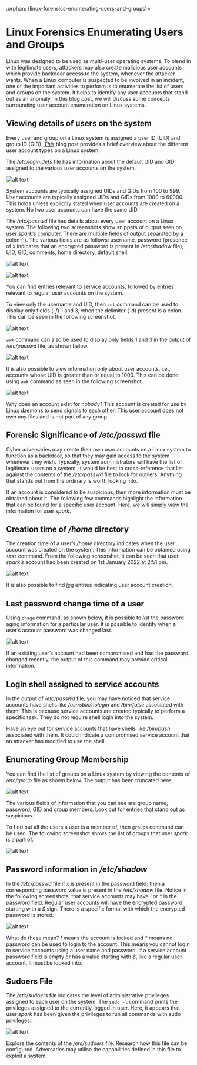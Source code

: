 :orphan:
(linux-forensics-enumerating-users-and-groups)=
# Linux Forensics Enumerating Users and Groups
 
Linux was designed to be used as multi-user operating systems. To blend in with legitimate users, attackers may also create malicious user accounts which provide backdoor access to the system, whenever the attacker wants. When a Linux computer is suspected to be involved in an incident, one of the important activities to perform is to enumerate the list of users and groups on the system. It helps to identify any user accounts that stand out as an anomaly. In this blog post, we will discuss some concepts surrounding user account enumeration on Linux systems.

## Viewing details of users on the system

Every user and group on a Linux system is assigned a user ID (UID) and group ID (GID). *[This](user-accounts-on-linux-systems)* blog post provides a brief overview about the different user account types on a Linux system.

The */etc/login.defs* file has information about the default UID and GID assigned to the various user accounts on the system.

![alt text](images/user-1.png)

System accounts are typically assigned UIDs and GIDs from 100 to 999. User accounts are typically assigned UIDs and GIDs from 1000 to 60000. This holds unless explicitly stated when user accounts are created on a system. No two user accounts can have the same UID.

The */etc/passwd* file has details about every user account on a Linux system. The following two screenshots show snippets of output seen on user *spark’s* computer. There are multiple fields of output separated by a colon (:). The various fields are as follows: username, password (presence of *x* indicates that an encrypted password is present in */etc/shadow* file), UID, GID, comments, home directory, default shell.

![alt text](images/user-2.png)

![alt text](images/user-3.png)

You can find entries relevant to service accounts, followed by entries relevant to regular user accounts on the system.

To view only the username and UID, then `cut` command can be used to display only fields (*-f*) 1 and 3, when the delimiter (-d) present is a colon. This can be seen in the following screenshot.

![alt text](images/user-4.png)

`awk` command can also be used to display only fields 1 and 3 in the output of */etc/passwd* file, as shown below.

![alt text](images/user-5.png)

It is also possible to view information only about user accounts, i.e., accounts whose UID is greater than or equal to 1000. This can be done using `awk` command as seen in the following screenshot.

![alt text](images/user-6.png)

Why does an account exist for *nobody*? This account is created for use by Linux daemons to send signals to each other. This user account does not own any files and is not part of any group.

## Forensic Significance of */etc/passwd* file

Cyber adversaries may create their own user accounts on a Linux system to function as a backdoor, so that they may gain access to the system whenever they wish. Typically, system administrators will have the list of legitimate users on a system. It would be best to cross-reference that list against the contents of the */etc/passwd* file to look for outliers. Anything that stands out from the ordinary is worth looking into.

If an account is considered to be suspicious, then more information must be obtained about it. The following few commands highlight the information that can be found for a specific user account. Here, we will simply view the information for user *spark*.

## Creation time of */home* directory

The creation time of a user’s */home* directory indicates when the user account was created on the system. This information can be obtained using `stat` command. From the following screenshot, it can be seen that user *spark’s* account had been created on 1st January 2022 at 2:51 pm. 

![alt text](images/user-7.png)

It is also possible to find *[log](log-sources-in-linux-systems)* entries indicating user account creation.

## Last password change time of a user

Using `chage` command, as shown below, it is possible to *list* the password aging information for a particular user. It is possible to identify when a user’s account password was changed last.

![alt text](images/user-8.png)

If an existing user’s account had been compromised and had the password changed recently, the output of this command may provide critical information.

## Login shell assigned to service accounts

In the output of */etc/passwd* file, you may have noticed that service accounts have shells like */usr/sbin/nologin* and */bin/false* associated with them. This is because service accounts are created typically to perform a specific task. They do not require shell login into the system.

Have an eye out for service accounts that have shells like */bin/bash* associated with them. It could indicate a compromised service account that an attacker has modified to use the shell.

## Enumerating Group Membership

You can find the list of groups on a Linux system by viewing the contents of */etc/group* file as shown below. The output has been truncated here.

![alt text](images/user-9.png)

The various fields of information that you can see are group name, password, GID and group members. Look out for entries that stand out as suspicious.

To find out all the users a user is a member of, then `groups` command can be used. The following screenshot shows the list of groups that user *spark* is a part of.

![alt text](images/user-10.png)

## Password information in */etc/shadow*

In the */etc/passwd* file if *x* is present in the password field; then a corresponding password value is present in the */etc/shadow* file. Notice in the following screenshots, that service accounts may have *!* or *\** in the password field. Regular user accounts will have the encrypted password starting with a *$* sign. There is a specific format with which the encrypted password is stored.

![alt text](images/user-11.png)

What do these mean? *!* means the account is locked and *\** means no password can be used to login to the account. This means you cannot login to service accounts using a user name and password. If a service account password field is empty or has a value starting with *$*, like a regular user account, it must be looked into.

## Sudoers File

The */etc/sudoers* file indicates the level of administrative privileges assigned to each user on the system. The `sudo -l` command prints the privileges assigned to the currently logged in user. Here, it appears that user *spark* has been given the privileges to run all commands with sudo privileges. 

![alt text](images/user-12.png)

Explore the contents of the */etc/sudoers* file. Research how this file can be configured. Adversaries may utilise the capabilities defined in this file to exploit a system.